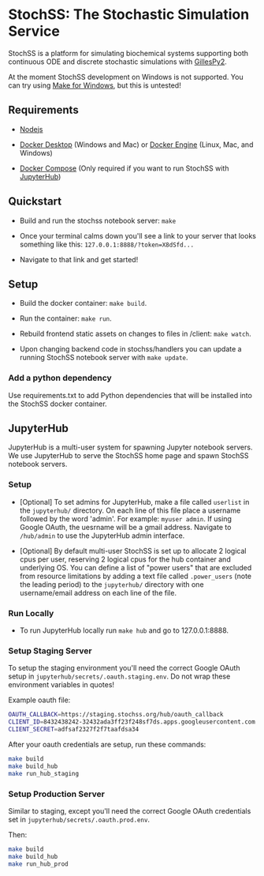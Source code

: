 # StochSS: The Stochastic Simulation Service

StochSS is a platform for simulating biochemical systems supporting both continuous ODE and discrete stochastic simulations with [GillesPy2](https://github.com/GillesPy2/GillesPy2). 

At the moment StochSS development on Windows is not supported. You can try using [Make for Windows](http://gnuwin32.sourceforge.net/packages/make.htm), but this is untested!

## Requirements

- [Nodejs](https://nodejs.org/)

- [Docker Desktop](https://www.docker.com/products/docker-desktop) (Windows and Mac) or [Docker Engine](https://docs.docker.com/install/) (Linux, Mac, and Windows)

- [Docker Compose](https://docs.docker.com/compose/install/) (Only required if you want to run StochSS with [JupyterHub](https://jupyterhub.readthedocs.io/en/stable/#))

## Quickstart

- Build and run the stochss notebook server: `make`

- Once your terminal calms down you'll see a link to your server that looks something like this: `127.0.0.1:8888/?token=X8dSfd...`


- Navigate to that link and get started!

## Setup

- Build the docker container: `make build`.

- Run the container: `make run`.

- Rebuild frontend static assets on changes to files in /client:  `make watch`.

- Upon changing backend code in stochss/handlers you can update a running StochSS notebook server  with `make update`.

### Add a python dependency

Use requirements.txt to add Python dependencies that will be installed into the StochSS docker container.

## JupyterHub

JupyterHub is a multi-user system for spawning Jupyter notebook servers. We use JupyterHub to serve the StochSS home page and spawn StochSS notebook servers.

### Setup

- [Optional] To set admins for JupyterHub, make a file called `userlist` in the `jupyterhub/` directory. On each line of this file place a username followed by the word 'admin'. For example: `myuser admin`. If using Google OAuth, the uesrname will be a gmail address. Navigate to `/hub/admin` to use the JupyterHub admin interface.

- [Optional] By default multi-user StochSS is set up to allocate 2 logical cpus per user, reserving 2 logical cpus for the hub container and underlying OS. You can define a list of "power users" that are excluded from resource limitations by adding a text file called `.power_users` (note the leading period) to the `jupyterhub/` directory with one username/email address on each line of the file.

### Run Locally

- To run JupyterHub locally run `make hub` and go to 127.0.0.1:8888.

### Setup Staging Server

To setup the staging environment you'll need the correct Google OAuth setup in `jupyterhub/secrets/.oauth.staging.env`. Do not wrap these environment variables in quotes!

Example oauth file:

```bash
OAUTH_CALLBACK=https://staging.stochss.org/hub/oauth_callback
CLIENT_ID=8432438242-32432ada3ff23f248sf7ds.apps.googleusercontent.com
CLIENT_SECRET=adfsaf2327f2f7taafdsa34
```

After your oauth credentials are setup, run these commands:

```bash
make build
make build_hub
make run_hub_staging
```

### Setup Production Server

Similar to staging, except you'll need the correct Google OAuth credentials set in `jupyterhub/secrets/.oauth.prod.env`.

Then:

```bash
make build
make build_hub
make run_hub_prod
```

